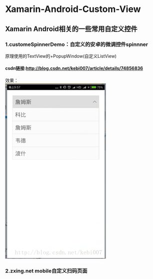 ﻿# Xamarin-Android-Custom-View
## Xamarin Android相关的一些常用自定义控件
### 1.customeSpinnerDemo：自定义的安卓的微调控件spinnner<br/>
原理使用的TextView的+PopupWindow(自定义ListView)
#### csdn链接:http://blog.csdn.net/kebi007/article/details/74856836
效果：<br/>![image](https://github.com/MaChuZhang/Xamarin-Android-Custom-View/blob/master/customSpinnerDemo/screen/20170714220228485.png)
### 2.zxing.net mobile自定义扫码页面

